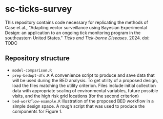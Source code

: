 # sc-ticks-survey

This repository contains code necessary for replicating the methods of Case et al., "Adapting vector surveillance using Bayesian Experimental Design: 
an application to an ongoing tick monitoring program in the southeastern United States." *Ticks and Tick-borne Diseases*. 2024. doi: TODO

## Repository structure

- `model-comparison.R`
- `prep-bedopt-dfs.R` A convenience script to produce and save data that will be used during the BED
analysis. To get utility of a proposed design, load the files matching the utility criterion. Files include initial collection data with appropriate scaling of environmental variables, future possible visits, and the high risk
grid locations (for the second criterion)
- `bed-workflow-example.R` Illustration of the proposed BED workflow in a simple design space. A rough script that was used to produce the components for Figure 1. 
